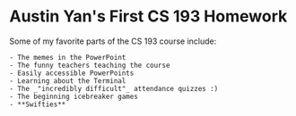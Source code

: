 # Austin Yan's First CS 193 Homework

Some of my favorite parts of the CS 193 course include:
```
- The memes in the PowerPoint
- The funny teachers teaching the course
- Easily accessible PowerPoints
- Learning about the Terminal
- The _"incredibly difficult"_ attendance quizzes :)
- The beginning icebreaker games
- **Swifties**
```

